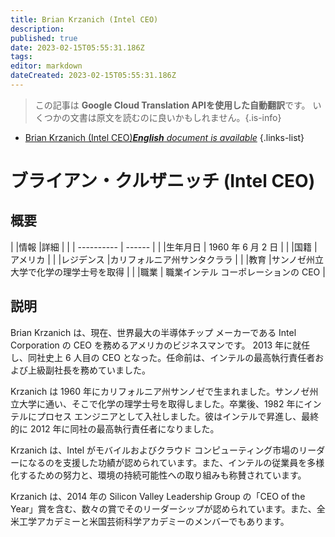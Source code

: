 ```yaml
---
title: Brian Krzanich (Intel CEO)
description: 
published: true
date: 2023-02-15T05:55:31.186Z
tags: 
editor: markdown
dateCreated: 2023-02-15T05:55:31.186Z
---
```


> この記事は **Google Cloud Translation APIを使用した自動翻訳**です。
いくつかの文書は原文を読むのに良いかもしれません。{.is-info}



- [Brian Krzanich (Intel CEO)***English** document is available*](/en/Knowledge-base/Dictionary/Person/brian-krzanich-intel-ceo)
{.links-list}


# ブライアン・クルザニッチ (Intel CEO)

## 概要

| |情報 |詳細 |
| | ---------- | ------ |
| |生年月日 | 1960 年 6 月 2 日 |
| |国籍 |アメリカ |
| |レジデンス |カリフォルニア州サンタクララ |
| |教育 |サンノゼ州立大学で化学の理学士号を取得 |
| |職業 | 職業インテル コーポレーションの CEO |

## 説明

Brian Krzanich は、現在、世界最大の半導体チップ メーカーである Intel Corporation の CEO を務めるアメリカのビジネスマンです。 2013 年に就任し、同社史上 6 人目の CEO となった。任命前は、インテルの最高執行責任者および上級副社長を務めていました。

Krzanich は 1960 年にカリフォルニア州サンノゼで生まれました。サンノゼ州立大学に通い、そこで化学の理学士号を取得しました。卒業後、1982 年にインテルにプロセス エンジニアとして入社しました。彼はインテルで昇進し、最終的に 2012 年に同社の最高執行責任者になりました。

Krzanich は、Intel がモバイルおよびクラウド コンピューティング市場のリーダーになるのを支援した功績が認められています。また、インテルの従業員を多様化するための努力と、環境の持続可能性への取り組みも称賛されています。

Krzanich は、2014 年の Silicon Valley Leadership Group の「CEO of the Year」賞を含む、数々の賞でそのリーダーシップが認められています。また、全米工学アカデミーと米国芸術科学アカデミーのメンバーでもあります。